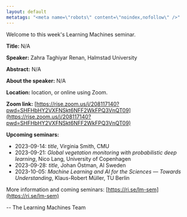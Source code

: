 ```yaml
---
layout: default
metatags: "<meta name=\"robots\" content=\"noindex,nofollow\" />"
---
```

Welcome to this week's Learning Machines seminar.

**Title:** N/A

**Speaker:** Zahra Taghiyar Renan, Halmstad University

**Abstract:** N/A

**About the speaker:** N/A

**Location:** location, or online using Zoom.

**Zoom link:** [https://rise.zoom.us/j/208117140?pwd=SHFHbHY2VXFNSkt6NFF2WkFPQ3VnQT09](https://rise.zoom.us/j/208117140?pwd=SHFHbHY2VXFNSkt6NFF2WkFPQ3VnQT09)

**Upcoming seminars:**

* 2023-09-14: *title*, Virginia Smith, CMU
* 2023-09-21: *Global vegetation monitoring with probabilistic deep learning*, Nico Lang, University of Copenhagen
* 2023-09-28: *title*, Johan Östman, AI Sweden
* 2023-10-05: *Machine Learning and AI for the Sciences — Towards Understanding*, Klaus-Robert Müller, TU Berlin

More information and coming seminars: [https://ri.se/lm-sem](https://ri.se/lm-sem)

-- The Learning Machines Team

